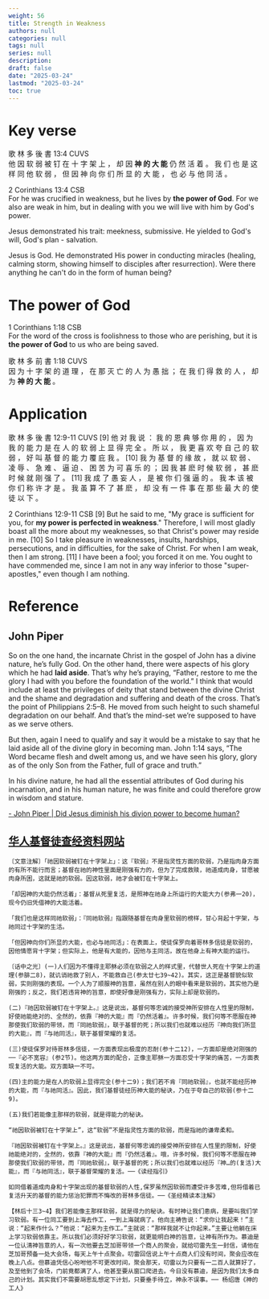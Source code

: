 ```yaml
---
weight: 56
title: Strength in Weakness 
authors: null
categories: null
tags: null
series: null
description: 
draft: false 
date: "2025-03-24"
lastmod: "2025-03-24"
toc: true
---
```


<!--more-->

# Key verse

歌 林 多 後 書 13:4 CUVS  
他 因 软 弱 被 钉 在 十 字 架 上 ， 却 因 <b>神 的 大 能</b> 仍 然 活 着 。 我 们 也 是 这 样 同 他 软 弱 ， 但 因 神 向 你 们 所 显 的 大 能 ， 也 必 与 他 同 活 。

2 Corinthians 13:4 CSB  
For he was crucified in weakness, but he lives by <b>the power of God</b>. For we also are weak in him, but in dealing with you we will live with him by God's power.

Jesus demonstrated his trait: meekness, submissive.  He yielded to God's will, God's plan - salvation.

Jesus is God.  He demonstrated His power in conducting miracles (healing, calming storm, showing himself to disciples after resurrection).  Were there anything he can't do in the form of human being?  


# The power of God

1 Corinthians 1:18 CSB  
For the word of the cross is foolishness to those who are perishing, but it is <b>the power of God</b> to us who are being saved.

歌 林 多 前 書 1:18 CUVS  
因 为 十 字 架 的 道 理 ， 在 那 灭 亡 的 人 为 愚 拙 ； 在 我 们 得 救 的 人 ， 却 为 <b>神 的 大 能</b> 。




# Application

歌 林 多 後 書 12:9-11 CUVS
[9] 他 对 我 说 ： 我 的 恩 典 够 你 用 的 ， 因 为 我 的 能 力 是 在 人 的 软 弱 上 显 得 完 全 。 所 以 ， 我 更 喜 欢 夸 自 己 的 软 弱 ， 好 叫 基 督 的 能 力 覆 庇 我 。 
[10] 我 为 基 督 的 缘 故 ， 就 以 软 弱 、 凌 辱 、 急 难 、 逼 迫 、 困 苦 为 可 喜 乐 的 ； 因 我 甚 麽 时 候 软 弱 ， 甚 麽 时 候 就 刚 强 了 。 
[11] 我 成 了 愚 妄 人 ， 是 被 你 们 强 逼 的 。 我 本 该 被 你 们 称 许 才 是 。 我 虽 算 不 了 甚 麽 ， 却 没 有 一 件 事 在 那 些 最 大 的 使 徒 以 下 。

2 Corinthians 12:9-11 CSB
[9] But he said to me, "My grace is sufficient for you, for <b>my power is perfected in weakness</b>." Therefore, I will most gladly boast all the more about my weaknesses, so that Christ's power may reside in me. 
[10] So I take pleasure in weaknesses, insults, hardships, persecutions, and in difficulties, for the sake of Christ. For when I am weak, then I am strong. 
[11] I have been a fool; you forced it on me. You ought to have commended me, since I am not in any way inferior to those "super-apostles," even though I am nothing.

# Reference

## John Piper
So on the one hand, the incarnate Christ in the gospel of John has a divine nature, he’s fully God. On the other hand, there were aspects of his glory which he had <b>laid aside</b>. That’s why he’s praying, “Father, restore to me the glory I had with you before the foundation of the world.” I think that would include at least the privileges of deity that stand between the divine Christ and the shame and degradation and suffering and death of the cross. That’s the point of Philippians 2:5–8. He moved from such height to such shameful degradation on our behalf. And that’s the mind-set we’re supposed to have as we serve others.    

But then, again I need to qualify and say it would be a mistake to say that he laid aside all of the divine glory in becoming man. John 1:14 says, “The Word became flesh and dwelt among us, and we have seen his glory, glory as of the only Son from the Father, full of grace and truth.”   

In his divine nature, he had all the essential attributes of God during his incarnation, and in his human nature, he was finite and could therefore grow in wisdom and stature. 

<a href = "https://www.desiringgod.org/interviews/did-jesus-diminish-his-divine-power-to-become-human" target="_blank" rel="noopener noreferrer">- John Piper | Did Jesus diminish his divion power to become human?</a>


##  <a href = "https://www.ccbiblestudy.net/New%20Testament/47%202Cor/47CS13.htm" target="_blank" rel="noopener noreferrer">华人基督徒查经资料网站</a>

    〔文意注解〕「祂因软弱被钉在十字架上」：这『软弱』不是指灵性方面的软弱，乃是指肉身方面的有所不能行而言；基督在祂的神性里面是刚强有力的，但为了完成救赎，祂道成肉身，甘愿被肉身所困，这就是祂的软弱。因这软弱，祂才会被钉在十字架上。

    「却因神的大能仍然活着」：基督从死里复活，是照神在祂身上所运行的大能大力(参弗一20)，现今仍旧凭借神的大能活着。

    「我们也是这样同祂软弱」：『同祂软弱』指跟随基督在肉身里软弱的榜样，甘心背起十字架，与祂同过十字架的生活。

    「但因神向你们所显的大能，也必与祂同活」：在表面上，使徒保罗向着哥林多信徒是软弱的，因他情愿背十字架；但实际上，他是有大能的，因他与主同活，故在他身上有神大能的运行。
    
    〔话中之光〕(一)人们因为不懂得主耶稣必须在软弱之人的样式里，代替世人死在十字架上的道理(参腓二8)，就讥诮祂救了别人，不能救自己(参太廿七39~42)。其实，这正是基督貌似软弱，实则刚强的表现。一个人为了顺服神的旨意，虽然在别人的眼中看来是软弱的，其实他乃是刚强的；反之，我们若违背神的旨意，即使好像是刚强有力，实际上却是软弱的。

    (二)『祂因软弱被钉在十字架上。』这是说出，基督何等忠诚的接受神所安排在人性里的限制，好使祂能绝对的、全然的，依靠『神的大能』而『仍然活着』。许多时候，我们何等不愿服在神那使我们软弱的带领，而『同祂软弱』，联于基督的死；所以我们也就难以经历『神向我们所显的大能』，而『与祂同活』，联于基督荣耀的复活。

    (三)使徒保罗对待哥林多信徒，一方面表现出极度的忍耐(参十二12)，一方面却是绝对刚强的──『必不宽容』(参2节)。他这两方面的配合，正像主耶稣一方面忍受十字架的痛苦，一方面表现复活的大能。双方面缺一不可。

    (四)主的能力是在人的软弱上显得完全(参十二9)；我们若不肯『同祂软弱』，也就不能经历神的大能，而『与祂同活』。因此，我们基督徒经历神大能的秘诀，乃在于夸自己的软弱(参十二9)。

    (五)我们若能像主那样的软弱，就是得能力的秘诀。
    
    “祂因软弱被钉在十字架上”，这“软弱”不是指灵性方面的软弱，而是指祂的谦卑柔和。
    
    『祂因软弱被钉在十字架上。』这是说出，基督何等忠诚的接受神所安排在人性里的限制，好使祂能绝对的，全然的，依靠『神的大能』而『仍然活着』。哦，许多时候，我们何等不愿服在神那使我们软弱的带领，而『同祂软弱』，联于基督的死；所以我们也就难以经历『神…的(复活)大能』，而『与祂同活』，联于基督荣耀的复活。──《读经指引》
    
    如同借着道成肉身和十字架出现的基督软弱的人性,保罗虽然因软弱而遭受许多苦难,但将借着已复活升天的基督的能力惩治犯罪而不悔改的哥林多信徒。──《圣经精读本注解》
    
    【林后十三3~4】我们若能像主那样软弱，就是得力的秘诀。有时神让我们患病，是要叫我们学习软弱。有一位同工要到上海去作工，一到上海就病了。他向主祷告说：“求你让我起来！”主说：“起来作什么？”他说：“起来为主作工。”主就说：“那样我就不让你起来。”主要让他躺在床上学习软弱依靠主。所以我们必须好好学习软弱，就更能明白神的旨意，让神有所作为。慕迪是一位认清神旨意的人，有一次他要去芝加哥带领一个商人的聚会，就给叨雷先生一封信，请他在芝加哥预备一处大会场，每天上午十点聚会。叨雷回信说上午十点商人们没有时间，聚会应改在晚上八点。但慕迪凭信心吩咐他不可更改时间，聚会那天，叨雷以为只要有一二百人就算好了，及至他到了会场，门前竟都满了人，他甚至要从窗囗爬进去。今日没有慕迪，是因为我们太多自己的计划。其实我们不需要胡思乱想定下计划，只要垂手待立，神永不误事。── 杨绍唐《神的工人》
    
    
    